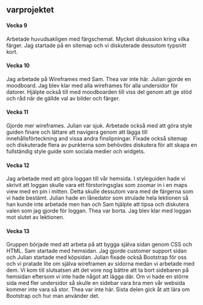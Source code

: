 ## varprojektet

#### Vecka 9

Arbetade huvudsakligen med färgschemat. Mycket diskussion kring vilka färger. Jag startade på en sitemap och vi diskuterade dessutom typsnitt kort.

#### Vecka 10

Jag arbetade på Wireframes med Sam. Thea var inte här. Julian gjorde en moodboard. Jag blev klar med alla wireframes för alla undersidor för datorer. Hjälpte också till med moodboarden till viss del genom att ge stöd och råd när de gällde val av bilder och färger.

#### Vecka 11

Gjorde mer wireframes. Julian var sjuk. Arbetade också med att göra style guiden finare och lättare att navigera genom att lägga till innehållsförteckning and vissa andra finslipningar. Fixade också sitemap och diskuterade flera av punkterna som behövdes diskutera för att skapa en fullständig style guide som sociala medier och widgets.

#### Vecka 12

Jag arbetade med att göra loggan till vår hemsida. I styleguiden hade vi skrivit att loggan skulle vara ett förstoringsglas som zoomar in i en maps view med en pin i mitten. Detta skulle dessutom vara med de färgerna som vi hade bestämt. Julian hade en lånedator som strulade hela lektionen så han kunde inte arbetade men han och Sam hjälpte att tipsa och diskutera valen som jag gjorde för loggan. Thea var borta. Jag blev klar med loggan mot slutet av lektionen.

#### Vecka 13

Gruppen började med att arbeta på att bygga själva sidan genom CSS och HTML. Sam startade med hemsidan. Jag gjorde customer support sidan och Julian startade med köpsidan. Julian fixade också Bootstrap för oss och vi pratade lite om själva wireframen av sidorna medan vi arbetade med dem. Vi kom till slutsatsen att det vore nog bättre att ta bort sidebaren på hemsidan eftersom vi inte hade något att lägga där. Om vi hade en större sida med fler undersidor så skulle en sidebar vara bra men vår websida kommer inte vara så stor. Thea var inte här. Sista delen gick åt att lära om Bootstrap och hur man använder det. 
